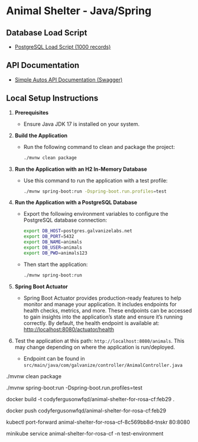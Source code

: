 # Animal Shelter - Java/Spring

## Database Load Script
- [PostgreSQL Load Script (1000 records)](./animals-pg-load-script.sql)

## API Documentation
- [Simple Autos API Documentation (Swagger)](./api-docs-openapi.yaml)

## Local Setup Instructions

1. **Prerequisites**
   - Ensure Java JDK 17 is installed on your system.

2. **Build the Application**
   - Run the following command to clean and package the project:
     ```bash
     ./mvnw clean package
     ```

3. **Run the Application with an H2 In-Memory Database**
   - Use this command to run the application with a test profile:
     ```bash
     ./mvnw spring-boot:run -Dspring-boot.run.profiles=test
     ```

4. **Run the Application with a PostgreSQL Database**
   - Export the following environment variables to configure the PostgreSQL database connection:
     ```bash
     export DB_HOST=postgres.galvanizelabs.net
     export DB_PORT=5432 
     export DB_NAME=animals 
     export DB_USER=animals 
     export DB_PWD=animals123
     ```
   - Then start the application:
     ```bash
     ./mvnw spring-boot:run
     ```

5. **Spring Boot Actuator**
   - Spring Boot Actuator provides production-ready features to help monitor and manage your application. It includes endpoints for health checks, metrics, and more. These endpoints can be accessed to gain insights into the application’s state and ensure it’s running correctly. By default, the health endpoint is available at:  
     [http://localhost:8080/actuator/health](http://localhost:8080/actuator/health)

6. Test the application at this path: `http://localhost:8080/animals`. This may change depending on where the application is run/deployed.
    - Endpoint can be found in `src/main/java/com/galvanize/controller/AnimalController.java`


./mvnw clean package

./mvnw spring-boot:run -Dspring-boot.run.profiles=test

docker build -t codyfergusonwfqd/animal-shelter-for-rosa-cf:feb29 .

docker push codyfergusonwfqd/animal-shelter-for-rosa-cf:feb29

kubectl port-forward animal-shelter-for-rosa-cf-8c569bb8d-tnskr 80:8080

minikube service animal-shelter-for-rosa-cf -n test-environment
